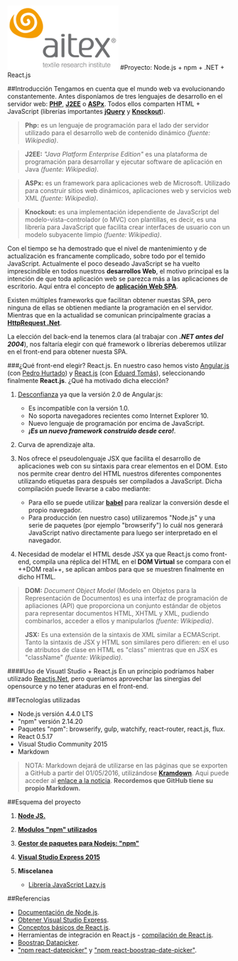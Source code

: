 ![logo_aitex.png](nodejs/images/logo_aitex_min.png "Logotipo de Aitex")
#Proyecto: Node.js + npm + .NET + React.js

##Introducción
Tengamos en cuenta que el mundo web va evolucionando constantemente. Antes disponíamos de tres lenguajes de desarrollo en el servidor web: **[PHP][enlacePHP]**, **[J2EE][enlaceJ2EE]** o **[ASPx][enlaceASPNET]**. Todos ellos comparten HTML + JavaScript (librerías importantes **[jQuery][enlaceJQUERY]** y **[Knockout][enlaceKNOCKOUT]**).
> **Php:** es un lenguaje de programación para el lado der servidor utilizado para el desarrollo web de contenido dinámico *(fuente: Wikipedia)*.
  
> **J2EE:** *"Java Platform Enterprise Edition"* es una plataforma de programación para desarrollar y ejecutar software de aplicación en Java *(fuente: Wikipedia)*.  
  
> **ASPx:** es un framework para aplicaciones web de Microsoft. Utilizado para construir sitios web dinámicos, aplicaciones web y servicios web XML *(fuente: Wikipedia)*.  
  
> **Knockout:** es una implementación idependiente de JavaScript del modelo-vista-controlador (o MVC) con plantillas, es decir, es una librería para JavaScript que facilita crear interfaces de usuario con un modelo subyacente limpio *(fuente: Wikipedia)*.  

Con el tiempo se ha demostrado que el nivel de mantenimiento y de actualización es francamente complicado, sobre todo por el temido JavaScript. Actualmente el poco deseado JavaScript se ha vuelto imprescindible en todos nuestros **desarrollos Web**, el motivo principal es la intención de que toda aplicación web se parezca más a las aplicaciones de escritorio. Aquí entra el concepto de **[aplicación Web SPA][enlaceWEBSPA]**.  

Existen múltiples frameworks que facilitan obtener nuestas SPA, pero ninguna de ellas se obtienen mediante la programación en el servidor. Mientras que en la actualidad se comunican principalmente gracias a **[HttpRequest .Net][enlaceHTTPREQUEST]**.  

La elección del back-end la tenemos clara (al trabajar con ***.NET antes del 2004***), nos faltaría elegir con qué framework o librerías deberemos utilizar en el front-end para obtener nuesta SPA.  

###¿Qué front-end elegir? React.js.
En nuestro caso hemos visto [Angular.js][enlaceANGULAR] (con [Pedro Hurtado][enlacePEDROHURTADO]) y [React.js][enlaceREACT] (con [Eduard Tomás][enlaceEDUARD]), seleccionando finalmente **React.js**. ¿Qué ha motivado dicha elección? 

1. [Desconfianza][enlaceDESCONF] ya que la versión 2.0 de Angular.js:  

    + Es incompatible con la versión 1.0.
    + No soporta navegadores recientes como Internet Explorer 10.
    + Nuevo lenguaje de programación por encima de JavaScript.
    + ***¡Es un nuevo framework construido desde cero!***.  

2. Curva de aprendizaje alta.

3. Nos ofrece el pseudolenguaje JSX que facilita el desarrollo de aplicaciones web con su sintaxis para crear elementos en el DOM. Esto nos permite crear dentro del HTML nuestros diferentes componentes utilizando etiquetas para después ser compilados a JavaScript. Dicha compilación puede llevarse a cabo mediante:
	+ Para ello se puede utilizar **[babel][enlaceBabel]** para realizar la conversión desde el propio navegador.
	+ Para producción (en nuestro caso) utilizaremos "Node.js" y una serie de paquetes (por ejemplo "browserify") lo cuál nos generará JavaScript nativo directamente para luego ser interpretado en el navegador.  

4. Necesidad de modelar el HTML desde JSX ya que React.js como front-end, compila una réplica del HTML en el **DOM Virtual** se compara con el ++DOM real++, se aplican ambos para que se muestren finalmente en dicho HTML.
> **DOM:** *Document Object Model* (Modelo en Objetos para la Representación de Documentos) es una interfaz de programación de apliaciones (API) que proporciona un conjunto estándar de objetos para representar documentos HTML, XHTML y XML, pudiendo combinarlos, acceder a ellos y manipularlos *(fuente: Wikipedia)*.  
>
> **JSX:** Es una extensión de la sintaxis de XML similar a ECMAScript. Tanto la sintaxis de JSX y HTML son similares pero difieren: en el uso de atributos de clase en HTML es "class" mientras que en JSX es "className" *(fuente: Wikipedia)*. 

####Uso de Visuatl Studio + React.js
En un principio podríamos haber utilizado [Reactjs.Net][enlaceREACTJSNET], pero queríamos aprovechar las sinergias del opensource y no tener ataduras en el front-end.  

##Tecnologías utilizadas
+ Node.js versión 4.4.0 LTS
+ "npm" versión 2.14.20
+ Paquetes "npm": browserify, gulp, watchify, react-router, react.js, flux.
+ React 0.5.17
+ Visual Studio Community 2015
+ Markdown  


> NOTA: Markdown dejará de utilizarse en las páginas que se exporten a GitHub a partir del 01/05/2016, utilizándose [**Kramdown**][enlaceKRAMDOWN]. Aqui puede acceder al [enlace a la noticia](https://help.github.com/articles/updating-your-markdown-processor-to-kramdown/). **Recordemos que GitHub tiene su propio Markdown.**

##Esquema del proyecto
1. [**Node JS.**](/nodejs/README.md)

2. [**Modulos "npm" utilizados**](/npm/nodejs_packages/README.md) 

3. [**Gestor de paquetes para Nodejs: "npm"**](/npm/README.md)

4. [**Visual Studio Express 2015**](/visualStudio/README.md)  

5. **Miscelanea**
    + [Librería JavaScript Lazy.js](http://danieltao.com/lazy.js/docs/)  

##Referencias
+ [Documentación de Node.js](https://nodejs.org/dist/latest-v4.x/docs/api/).
+ [Obtener Visual Studio Express](https://www.visualstudio.com/es-es/features/node-js-vs.aspx).
+ [Conceptos básicos de React.js](https://platzi.com/blog/conceptos-basicos-reactjs/).
+ Herramientas de integración en React.js - [compilación de React.js](http://facebook.github.io/react/docs/tooling-integration.html).
+ [Boostrap Datapicker](http://bootstrap-datepicker.readthedocs.io/en/latest/). 
+ ["npm react-datepicker"](https://github.com/Hacker0x01/react-datepicker) y ["npm react-boostrap-date-picker"](https://www.npmjs.com/package/react-bootstrap-date-picker).

<!-- Referencias y enlaces utilizados en el texto -->
[enlacePHP]:http://php.net/manual/es/index.php
[enlaceJ2EE]:http://www.oracle.com/technetwork/java/javaee/overview/index.html
[enlaceASPNET]:http://www.asp.net/
[enlaceJQUERY]:http://jquery.com/
[enlaceKNOCKOUT]:http://knockoutjs.com/
[enlaceWEBSPA]:http://www.campusmvp.es/recursos/post/Video-que-son-las-Single-Page-Applications.aspx
[enlaceHTTPREQUEST]:https://es.wikipedia.org/wiki/XMLHttpRequest
[enlaceANGULAR]:https://angularjs.org/
[enlacePEDROHURTADO]:https://es.linkedin.com/in/pedro-hurtado-4149782b
[enlaceREACT]:https://facebook.github.io/react/
[enlaceEDUARD]:https://es.linkedin.com/in/etomas/es
[enlaceDESCONF]:https://www.campusmvp.es/recursos/post/191%3bDebo-aprender-AngularJS-ahora-o-esperar-a-AngularJS-20.aspx
[enlaceREACTJSNET]:http://reactjs.net/
[enlaceKRAMDOWN]:http://kramdown.gettalong.org/
[enlaceBabel]:https://babeljs.io/docs/plugins/transform-react-jsx/
